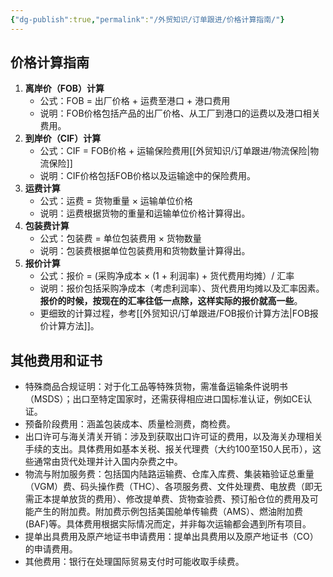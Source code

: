```yaml
---
{"dg-publish":true,"permalink":"/外贸知识/订单跟进/价格计算指南/"}
---
```



## 价格计算指南

1. **离岸价（FOB）计算**
    - 公式：FOB = 出厂价格 + 运费至港口 + 港口费用
    - 说明：FOB价格包括产品的出厂价格、从工厂到港口的运费以及港口相关费用。
2. **到岸价（CIF）计算**
    - 公式：CIF = FOB价格 + 运输保险费用[[外贸知识/订单跟进/物流保险\|物流保险]]
    - 说明：CIF价格包括FOB价格以及运输途中的保险费用。
3. **运费计算**
    - 公式：运费 = 货物重量 × 运输单位价格
    - 说明：运费根据货物的重量和运输单位价格计算得出。
4. **包装费计算**
    - 公式：包装费 = 单位包装费用 × 货物数量
    - 说明：包装费根据单位包装费用和货物数量计算得出。
5. **报价计算**
    - 公式：报价 = (采购净成本 × (1 + 利润率) + 货代费用均摊）/ 汇率
    - 说明：报价包括采购净成本（考虑利润率）、货代费用均摊以及汇率因素。**报价的时候，按现在的汇率往低一点除，这样实际的报价就高一些**。
    - 更细致的计算过程，参考[[外贸知识/订单跟进/FOB报价计算方法\|FOB报价计算方法]]。


## 其他费用和证书

- 特殊商品合规证明：对于化工品等特殊货物，需准备运输条件说明书（MSDS）；出口至特定国家时，还需获得相应进口国标准认证，例如CE认证。
- 预备阶段费用：涵盖包装成本、质量检测费，商检费。
- 出口许可与海关清关开销：涉及到获取出口许可证的费用，以及海关办理相关手续的支出。具体费用如基本关税、报关代理费（大约100至150人民币），这些通常由货代处理并计入国内杂费之中。
- 物流与附加服务费：包括国内陆路运输费、仓库入库费、集装箱验证总重量（VGM）费、码头操作费（THC）、各项服务费、文件处理费、电放费（即无需正本提单放货的费用）、修改提单费、货物查验费、预订船仓位的费用及可能产生的附加费。附加费示例包括美国舱单传输费（AMS）、燃油附加费(BAF)等。具体费用根据实际情况而定，并非每次运输都会遇到所有项目。
- 提单出具费用及原产地证书申请费用：提单出具费用以及原产地证书（CO）的申请费用。
- 其他费用：银行在处理国际贸易支付时可能收取手续费。
